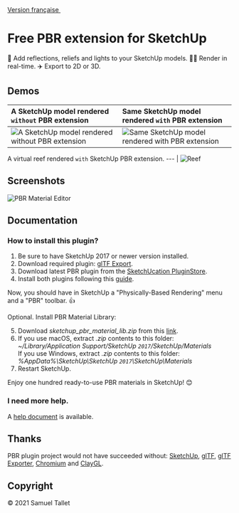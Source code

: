 <a href="https://github.com/SamuelTallet/SketchUp-PBR-Plugin/blob/master/docs/LISEZMOI.md">Version française <img height="16" width="16" src="https://emojipedia-us.s3.amazonaws.com/thumbs/60/google/119/flag-for-france_1f1eb-1f1f7.png"></a>

Free PBR extension for SketchUp
===============================

💅 Add reflections, reliefs and lights to your SketchUp models. 🏃‍♀️ Render in real-time. ✈️ Export to 2D or 3D.

Demos
-----

A SketchUp model rendered `without` PBR extension | Same SketchUp model rendered `with` PBR extension
:--- | :---
![A SketchUp model rendered without PBR extension](https://github.com/SamuelTallet/SketchUp-PBR-Plugin/raw/master/docs/demos/a-sketchup-model-rendered-without-pbr-extension.png) | ![Same SketchUp model rendered with PBR extension](https://github.com/SamuelTallet/SketchUp-PBR-Plugin/raw/master/docs/demos/same-sketchup-model-rendered-with-pbr-extension.png)

A virtual reef rendered `with` SketchUp PBR extension.
--- |
![Reef](https://github.com/SamuelTallet/SketchUp-PBR-Plugin/raw/master/docs/demos/a-virtual-reef-rendered-with-sketchup-pbr-extension.jpg)

Screenshots
-----------

![PBR Material Editor](https://github.com/SamuelTallet/SketchUp-PBR-Plugin/raw/master/docs/screenshots/pbr-material-editor-in-english.png)

Documentation
-------------

### How to install this plugin?

1. Be sure to have SketchUp 2017 or newer version installed.
2. Download required plugin: [glTF Export](http://extensions.sketchup.com/en/content/gltf-exporter).
3. Download latest PBR plugin from the [SketchUcation PluginStore](https://sketchucation.com/pluginstore?pln=pbr).
4. Install both plugins following this [guide](https://www.youtube.com/watch?v=tyM5f81eRno).

Now, you should have in SketchUp a "Physically-Based Rendering" menu and a "PBR" toolbar. 👍

Optional. Install PBR Material Library:

5. Download *sketchup_pbr_material_lib.zip* from this [link](https://github.com/SamuelTallet/SketchUp-PBR-Plugin/releases/download/v1.4.5/sketchup_pbr_material_lib.zip).
6. If you use macOS, extract *.zip* contents to this folder: *~/Library/Application Support/SketchUp `2017`/SketchUp/Materials*<br>
If you use Windows, extract *.zip* contents to this folder: *%AppData%\SketchUp\SketchUp `2017`\SketchUp\Materials*
7. Restart SketchUp.

Enjoy one hundred ready-to-use PBR materials in SketchUp! 😊

### I need more help.

A [help document](https://github.com/SamuelTallet/SketchUp-PBR-Plugin/blob/master/docs/help.md) is available.

Thanks
------

PBR plugin project would not have succeeded without: [SketchUp](https://www.sketchup.com), [glTF](https://www.khronos.org/gltf/), [glTF Exporter](http://extensions.sketchup.com/en/content/gltf-exporter), [Chromium](https://www.chromium.org/) and [ClayGL](http://claygl.xyz/).

Copyright
---------

© 2021 Samuel Tallet

